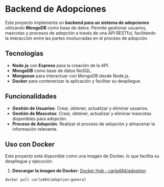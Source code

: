 # Backend de Adopciones

Este proyecto implementa un **backend para un sistema de adopciones** utilizando **MongoDB** como base de datos. Permite gestionar usuarios, mascotas y procesos de adopción a través de una API RESTful, facilitando la interacción entre las partes involucradas en el proceso de adopción.

## Tecnologías

- **Node.js** con **Express** para la creación de la API.
- **MongoDB** como base de datos NoSQL.
- **Mongoose** para interactuar con MongoDB desde Node.js.
- **Docker** para contenerizar la aplicación y facilitar su despliegue.

## Funcionalidades

- **Gestión de Usuarios**: Crear, obtener, actualizar y eliminar usuarios.
- **Gestión de Mascotas**: Crear, obtener, actualizar y eliminar mascotas disponibles para adopción.
- **Proceso de Adopción**: Realizar el proceso de adopción y almacenar la información relevante.

## Uso con Docker

Este proyecto está disponible como una imagen de Docker, lo que facilita su despliegue y ejecución.

1. **Descargar la imagen de Docker**: [Docker Hub - carla484/adoption](https://hub.docker.com/r/carla484/adoption)

```bash
docker pull carla484/adoption:general
